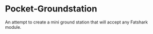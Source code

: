 # Pocket-Groundstation
An attempt to create a mini ground station that will accept any Fatshark module.
